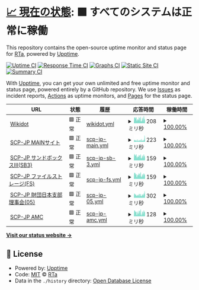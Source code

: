 # [📈 現在の状態](https://status.scp-jp.org): <!--live status--> **🟩 すべてのシステムは正常に稼働**

This repository contains the open-source uptime monitor and status page for [RTa](https://status.scp-jp.org), powered by [Upptime](https://github.com/upptime/upptime).

[![Uptime CI](https://github.com/RTa-technology/wikdotupptime/workflows/Uptime%20CI/badge.svg)](https://github.com/RTa-technology/wikdotupptime/actions?query=workflow%3A%22Uptime+CI%22)
[![Response Time CI](https://github.com/RTa-technology/wikdotupptime/workflows/Response%20Time%20CI/badge.svg)](https://github.com/RTa-technology/wikdotupptime/actions?query=workflow%3A%22Response+Time+CI%22)
[![Graphs CI](https://github.com/RTa-technology/wikdotupptime/workflows/Graphs%20CI/badge.svg)](https://github.com/RTa-technology/wikdotupptime/actions?query=workflow%3A%22Graphs+CI%22)
[![Static Site CI](https://github.com/RTa-technology/wikdotupptime/workflows/Static%20Site%20CI/badge.svg)](https://github.com/RTa-technology/wikdotupptime/actions?query=workflow%3A%22Static+Site+CI%22)
[![Summary CI](https://github.com/RTa-technology/wikdotupptime/workflows/Summary%20CI/badge.svg)](https://github.com/RTa-technology/wikdotupptime/actions?query=workflow%3A%22Summary+CI%22)

With [Upptime](https://upptime.js.org), you can get your own unlimited and free uptime monitor and status page, powered entirely by a GitHub repository. We use [Issues](https://github.com/RTa-technology/wikdotupptime/issues) as incident reports, [Actions](https://github.com/RTa-technology/wikdotupptime/actions) as uptime monitors, and [Pages](https://status.scp-jp.org) for the status page.

<!--start: status pages-->
<!-- This summary is generated by Upptime (https://github.com/upptime/upptime) -->
<!-- Do not edit this manually, your changes will be overwritten -->
<!-- prettier-ignore -->
| URL | 状態 | 履歴 | 応答時間 | 稼働時間 |
| --- | ------ | ------- | ------------- | ------ |
| <img alt="" src="https://www.wikidot.com/local--favicon/favicon.gif" height="13"> [Wikidot](https://www.wikidot.com/) | 🟩 正常 | [wikidot.yml](https://github.com/RTa-scp/wikdotupptime/commits/HEAD/history/wikidot.yml) | <details><summary><img alt="応答時間グラフ" src="./graphs/wikidot/response-time-week.png" height="20"> 208ミリ秒</summary><br><a href="https://RTa-scp.github.io/wikdotupptime/history/wikidot"><img alt="応答時間 240" src="https://img.shields.io/endpoint?url=https%3A%2F%2Fraw.githubusercontent.com%2FRTa-scp%2Fwikdotupptime%2FHEAD%2Fapi%2Fwikidot%2Fresponse-time.json"></a><br><a href="https://RTa-scp.github.io/wikdotupptime/history/wikidot"><img alt="24時間 応答時間 102" src="https://img.shields.io/endpoint?url=https%3A%2F%2Fraw.githubusercontent.com%2FRTa-scp%2Fwikdotupptime%2FHEAD%2Fapi%2Fwikidot%2Fresponse-time-day.json"></a><br><a href="https://RTa-scp.github.io/wikdotupptime/history/wikidot"><img alt="7日 応答時間 208" src="https://img.shields.io/endpoint?url=https%3A%2F%2Fraw.githubusercontent.com%2FRTa-scp%2Fwikdotupptime%2FHEAD%2Fapi%2Fwikidot%2Fresponse-time-week.json"></a><br><a href="https://RTa-scp.github.io/wikdotupptime/history/wikidot"><img alt="30日 応答時間 210" src="https://img.shields.io/endpoint?url=https%3A%2F%2Fraw.githubusercontent.com%2FRTa-scp%2Fwikdotupptime%2FHEAD%2Fapi%2Fwikidot%2Fresponse-time-month.json"></a><br><a href="https://RTa-scp.github.io/wikdotupptime/history/wikidot"><img alt="1年 応答時間 240" src="https://img.shields.io/endpoint?url=https%3A%2F%2Fraw.githubusercontent.com%2FRTa-scp%2Fwikdotupptime%2FHEAD%2Fapi%2Fwikidot%2Fresponse-time-year.json"></a></details> | <details><summary><a href="https://RTa-scp.github.io/wikdotupptime/history/wikidot">100.00%</a></summary><a href="https://RTa-scp.github.io/wikdotupptime/history/wikidot"><img alt="稼働時間 96.45%" src="https://img.shields.io/endpoint?url=https%3A%2F%2Fraw.githubusercontent.com%2FRTa-scp%2Fwikdotupptime%2FHEAD%2Fapi%2Fwikidot%2Fuptime.json"></a><br><a href="https://RTa-scp.github.io/wikdotupptime/history/wikidot"><img alt="24時間の稼働時間 100.00%" src="https://img.shields.io/endpoint?url=https%3A%2F%2Fraw.githubusercontent.com%2FRTa-scp%2Fwikdotupptime%2FHEAD%2Fapi%2Fwikidot%2Fuptime-day.json"></a><br><a href="https://RTa-scp.github.io/wikdotupptime/history/wikidot"><img alt="7日間の稼働時間 100.00%" src="https://img.shields.io/endpoint?url=https%3A%2F%2Fraw.githubusercontent.com%2FRTa-scp%2Fwikdotupptime%2FHEAD%2Fapi%2Fwikidot%2Fuptime-week.json"></a><br><a href="https://RTa-scp.github.io/wikdotupptime/history/wikidot"><img alt="30日の稼働時間 100.00%" src="https://img.shields.io/endpoint?url=https%3A%2F%2Fraw.githubusercontent.com%2FRTa-scp%2Fwikdotupptime%2FHEAD%2Fapi%2Fwikidot%2Fuptime-month.json"></a><br><a href="https://RTa-scp.github.io/wikdotupptime/history/wikidot"><img alt="1年の稼働時間 96.45%" src="https://img.shields.io/endpoint?url=https%3A%2F%2Fraw.githubusercontent.com%2FRTa-scp%2Fwikdotupptime%2FHEAD%2Fapi%2Fwikidot%2Fuptime-year.json"></a></details>
| <img alt="" src="https://scp-jp.wikidot.com/local--favicon/favicon.gif" height="13"> [SCP-JP MAINサイト](http://scp-jp.wikidot.com/) | 🟩 正常 | [scp-jp-main.yml](https://github.com/RTa-scp/wikdotupptime/commits/HEAD/history/scp-jp-main.yml) | <details><summary><img alt="応答時間グラフ" src="./graphs/scp-jp-main/response-time-week.png" height="20"> 223ミリ秒</summary><br><a href="https://RTa-scp.github.io/wikdotupptime/history/scp-jp-main"><img alt="応答時間 210" src="https://img.shields.io/endpoint?url=https%3A%2F%2Fraw.githubusercontent.com%2FRTa-scp%2Fwikdotupptime%2FHEAD%2Fapi%2Fscp-jp-main%2Fresponse-time.json"></a><br><a href="https://RTa-scp.github.io/wikdotupptime/history/scp-jp-main"><img alt="24時間 応答時間 60" src="https://img.shields.io/endpoint?url=https%3A%2F%2Fraw.githubusercontent.com%2FRTa-scp%2Fwikdotupptime%2FHEAD%2Fapi%2Fscp-jp-main%2Fresponse-time-day.json"></a><br><a href="https://RTa-scp.github.io/wikdotupptime/history/scp-jp-main"><img alt="7日 応答時間 223" src="https://img.shields.io/endpoint?url=https%3A%2F%2Fraw.githubusercontent.com%2FRTa-scp%2Fwikdotupptime%2FHEAD%2Fapi%2Fscp-jp-main%2Fresponse-time-week.json"></a><br><a href="https://RTa-scp.github.io/wikdotupptime/history/scp-jp-main"><img alt="30日 応答時間 196" src="https://img.shields.io/endpoint?url=https%3A%2F%2Fraw.githubusercontent.com%2FRTa-scp%2Fwikdotupptime%2FHEAD%2Fapi%2Fscp-jp-main%2Fresponse-time-month.json"></a><br><a href="https://RTa-scp.github.io/wikdotupptime/history/scp-jp-main"><img alt="1年 応答時間 210" src="https://img.shields.io/endpoint?url=https%3A%2F%2Fraw.githubusercontent.com%2FRTa-scp%2Fwikdotupptime%2FHEAD%2Fapi%2Fscp-jp-main%2Fresponse-time-year.json"></a></details> | <details><summary><a href="https://RTa-scp.github.io/wikdotupptime/history/scp-jp-main">100.00%</a></summary><a href="https://RTa-scp.github.io/wikdotupptime/history/scp-jp-main"><img alt="稼働時間 100.00%" src="https://img.shields.io/endpoint?url=https%3A%2F%2Fraw.githubusercontent.com%2FRTa-scp%2Fwikdotupptime%2FHEAD%2Fapi%2Fscp-jp-main%2Fuptime.json"></a><br><a href="https://RTa-scp.github.io/wikdotupptime/history/scp-jp-main"><img alt="24時間の稼働時間 100.00%" src="https://img.shields.io/endpoint?url=https%3A%2F%2Fraw.githubusercontent.com%2FRTa-scp%2Fwikdotupptime%2FHEAD%2Fapi%2Fscp-jp-main%2Fuptime-day.json"></a><br><a href="https://RTa-scp.github.io/wikdotupptime/history/scp-jp-main"><img alt="7日間の稼働時間 100.00%" src="https://img.shields.io/endpoint?url=https%3A%2F%2Fraw.githubusercontent.com%2FRTa-scp%2Fwikdotupptime%2FHEAD%2Fapi%2Fscp-jp-main%2Fuptime-week.json"></a><br><a href="https://RTa-scp.github.io/wikdotupptime/history/scp-jp-main"><img alt="30日の稼働時間 100.00%" src="https://img.shields.io/endpoint?url=https%3A%2F%2Fraw.githubusercontent.com%2FRTa-scp%2Fwikdotupptime%2FHEAD%2Fapi%2Fscp-jp-main%2Fuptime-month.json"></a><br><a href="https://RTa-scp.github.io/wikdotupptime/history/scp-jp-main"><img alt="1年の稼働時間 100.00%" src="https://img.shields.io/endpoint?url=https%3A%2F%2Fraw.githubusercontent.com%2FRTa-scp%2Fwikdotupptime%2FHEAD%2Fapi%2Fscp-jp-main%2Fuptime-year.json"></a></details>
| <img alt="" src="https://scp-jp-sandbox3.wikidot.com/local--favicon/favicon.gif" height="13"> [SCP-JP サンドボックスⅢ(SB3)](http://scp-jp-sandbox3.wikidot.com/) | 🟩 正常 | [scp-jp-sb-3.yml](https://github.com/RTa-scp/wikdotupptime/commits/HEAD/history/scp-jp-sb-3.yml) | <details><summary><img alt="応答時間グラフ" src="./graphs/scp-jp-sb-3/response-time-week.png" height="20"> 159ミリ秒</summary><br><a href="https://RTa-scp.github.io/wikdotupptime/history/scp-jp-sb-3"><img alt="応答時間 194" src="https://img.shields.io/endpoint?url=https%3A%2F%2Fraw.githubusercontent.com%2FRTa-scp%2Fwikdotupptime%2FHEAD%2Fapi%2Fscp-jp-sb-3%2Fresponse-time.json"></a><br><a href="https://RTa-scp.github.io/wikdotupptime/history/scp-jp-sb-3"><img alt="24時間 応答時間 87" src="https://img.shields.io/endpoint?url=https%3A%2F%2Fraw.githubusercontent.com%2FRTa-scp%2Fwikdotupptime%2FHEAD%2Fapi%2Fscp-jp-sb-3%2Fresponse-time-day.json"></a><br><a href="https://RTa-scp.github.io/wikdotupptime/history/scp-jp-sb-3"><img alt="7日 応答時間 159" src="https://img.shields.io/endpoint?url=https%3A%2F%2Fraw.githubusercontent.com%2FRTa-scp%2Fwikdotupptime%2FHEAD%2Fapi%2Fscp-jp-sb-3%2Fresponse-time-week.json"></a><br><a href="https://RTa-scp.github.io/wikdotupptime/history/scp-jp-sb-3"><img alt="30日 応答時間 163" src="https://img.shields.io/endpoint?url=https%3A%2F%2Fraw.githubusercontent.com%2FRTa-scp%2Fwikdotupptime%2FHEAD%2Fapi%2Fscp-jp-sb-3%2Fresponse-time-month.json"></a><br><a href="https://RTa-scp.github.io/wikdotupptime/history/scp-jp-sb-3"><img alt="1年 応答時間 194" src="https://img.shields.io/endpoint?url=https%3A%2F%2Fraw.githubusercontent.com%2FRTa-scp%2Fwikdotupptime%2FHEAD%2Fapi%2Fscp-jp-sb-3%2Fresponse-time-year.json"></a></details> | <details><summary><a href="https://RTa-scp.github.io/wikdotupptime/history/scp-jp-sb-3">100.00%</a></summary><a href="https://RTa-scp.github.io/wikdotupptime/history/scp-jp-sb-3"><img alt="稼働時間 100.00%" src="https://img.shields.io/endpoint?url=https%3A%2F%2Fraw.githubusercontent.com%2FRTa-scp%2Fwikdotupptime%2FHEAD%2Fapi%2Fscp-jp-sb-3%2Fuptime.json"></a><br><a href="https://RTa-scp.github.io/wikdotupptime/history/scp-jp-sb-3"><img alt="24時間の稼働時間 100.00%" src="https://img.shields.io/endpoint?url=https%3A%2F%2Fraw.githubusercontent.com%2FRTa-scp%2Fwikdotupptime%2FHEAD%2Fapi%2Fscp-jp-sb-3%2Fuptime-day.json"></a><br><a href="https://RTa-scp.github.io/wikdotupptime/history/scp-jp-sb-3"><img alt="7日間の稼働時間 100.00%" src="https://img.shields.io/endpoint?url=https%3A%2F%2Fraw.githubusercontent.com%2FRTa-scp%2Fwikdotupptime%2FHEAD%2Fapi%2Fscp-jp-sb-3%2Fuptime-week.json"></a><br><a href="https://RTa-scp.github.io/wikdotupptime/history/scp-jp-sb-3"><img alt="30日の稼働時間 100.00%" src="https://img.shields.io/endpoint?url=https%3A%2F%2Fraw.githubusercontent.com%2FRTa-scp%2Fwikdotupptime%2FHEAD%2Fapi%2Fscp-jp-sb-3%2Fuptime-month.json"></a><br><a href="https://RTa-scp.github.io/wikdotupptime/history/scp-jp-sb-3"><img alt="1年の稼働時間 100.00%" src="https://img.shields.io/endpoint?url=https%3A%2F%2Fraw.githubusercontent.com%2FRTa-scp%2Fwikdotupptime%2FHEAD%2Fapi%2Fscp-jp-sb-3%2Fuptime-year.json"></a></details>
| <img alt="" src="https://scp-jp-storage.wikidot.com/local--favicon/favicon.gif" height="13"> [SCP-JP ファイルストレージ(FS)](http://scp-jp-storage.wikidot.com/) | 🟩 正常 | [scp-jp-fs.yml](https://github.com/RTa-scp/wikdotupptime/commits/HEAD/history/scp-jp-fs.yml) | <details><summary><img alt="応答時間グラフ" src="./graphs/scp-jp-fs/response-time-week.png" height="20"> 159ミリ秒</summary><br><a href="https://RTa-scp.github.io/wikdotupptime/history/scp-jp-fs"><img alt="応答時間 197" src="https://img.shields.io/endpoint?url=https%3A%2F%2Fraw.githubusercontent.com%2FRTa-scp%2Fwikdotupptime%2FHEAD%2Fapi%2Fscp-jp-fs%2Fresponse-time.json"></a><br><a href="https://RTa-scp.github.io/wikdotupptime/history/scp-jp-fs"><img alt="24時間 応答時間 99" src="https://img.shields.io/endpoint?url=https%3A%2F%2Fraw.githubusercontent.com%2FRTa-scp%2Fwikdotupptime%2FHEAD%2Fapi%2Fscp-jp-fs%2Fresponse-time-day.json"></a><br><a href="https://RTa-scp.github.io/wikdotupptime/history/scp-jp-fs"><img alt="7日 応答時間 159" src="https://img.shields.io/endpoint?url=https%3A%2F%2Fraw.githubusercontent.com%2FRTa-scp%2Fwikdotupptime%2FHEAD%2Fapi%2Fscp-jp-fs%2Fresponse-time-week.json"></a><br><a href="https://RTa-scp.github.io/wikdotupptime/history/scp-jp-fs"><img alt="30日 応答時間 166" src="https://img.shields.io/endpoint?url=https%3A%2F%2Fraw.githubusercontent.com%2FRTa-scp%2Fwikdotupptime%2FHEAD%2Fapi%2Fscp-jp-fs%2Fresponse-time-month.json"></a><br><a href="https://RTa-scp.github.io/wikdotupptime/history/scp-jp-fs"><img alt="1年 応答時間 197" src="https://img.shields.io/endpoint?url=https%3A%2F%2Fraw.githubusercontent.com%2FRTa-scp%2Fwikdotupptime%2FHEAD%2Fapi%2Fscp-jp-fs%2Fresponse-time-year.json"></a></details> | <details><summary><a href="https://RTa-scp.github.io/wikdotupptime/history/scp-jp-fs">100.00%</a></summary><a href="https://RTa-scp.github.io/wikdotupptime/history/scp-jp-fs"><img alt="稼働時間 100.00%" src="https://img.shields.io/endpoint?url=https%3A%2F%2Fraw.githubusercontent.com%2FRTa-scp%2Fwikdotupptime%2FHEAD%2Fapi%2Fscp-jp-fs%2Fuptime.json"></a><br><a href="https://RTa-scp.github.io/wikdotupptime/history/scp-jp-fs"><img alt="24時間の稼働時間 100.00%" src="https://img.shields.io/endpoint?url=https%3A%2F%2Fraw.githubusercontent.com%2FRTa-scp%2Fwikdotupptime%2FHEAD%2Fapi%2Fscp-jp-fs%2Fuptime-day.json"></a><br><a href="https://RTa-scp.github.io/wikdotupptime/history/scp-jp-fs"><img alt="7日間の稼働時間 100.00%" src="https://img.shields.io/endpoint?url=https%3A%2F%2Fraw.githubusercontent.com%2FRTa-scp%2Fwikdotupptime%2FHEAD%2Fapi%2Fscp-jp-fs%2Fuptime-week.json"></a><br><a href="https://RTa-scp.github.io/wikdotupptime/history/scp-jp-fs"><img alt="30日の稼働時間 100.00%" src="https://img.shields.io/endpoint?url=https%3A%2F%2Fraw.githubusercontent.com%2FRTa-scp%2Fwikdotupptime%2FHEAD%2Fapi%2Fscp-jp-fs%2Fuptime-month.json"></a><br><a href="https://RTa-scp.github.io/wikdotupptime/history/scp-jp-fs"><img alt="1年の稼働時間 100.00%" src="https://img.shields.io/endpoint?url=https%3A%2F%2Fraw.githubusercontent.com%2FRTa-scp%2Fwikdotupptime%2FHEAD%2Fapi%2Fscp-jp-fs%2Fuptime-year.json"></a></details>
| <img alt="" src="https://05command-ja.wikidot.com/local--favicon/favicon.gif" height="13"> [SCP-JP 財団日本支部理事会(05)](http://05command-ja.wikidot.com/) | 🟩 正常 | [scp-jp-05.yml](https://github.com/RTa-scp/wikdotupptime/commits/HEAD/history/scp-jp-05.yml) | <details><summary><img alt="応答時間グラフ" src="./graphs/scp-jp-05/response-time-week.png" height="20"> 302ミリ秒</summary><br><a href="https://RTa-scp.github.io/wikdotupptime/history/scp-jp-05"><img alt="応答時間 377" src="https://img.shields.io/endpoint?url=https%3A%2F%2Fraw.githubusercontent.com%2FRTa-scp%2Fwikdotupptime%2FHEAD%2Fapi%2Fscp-jp-05%2Fresponse-time.json"></a><br><a href="https://RTa-scp.github.io/wikdotupptime/history/scp-jp-05"><img alt="24時間 応答時間 199" src="https://img.shields.io/endpoint?url=https%3A%2F%2Fraw.githubusercontent.com%2FRTa-scp%2Fwikdotupptime%2FHEAD%2Fapi%2Fscp-jp-05%2Fresponse-time-day.json"></a><br><a href="https://RTa-scp.github.io/wikdotupptime/history/scp-jp-05"><img alt="7日 応答時間 302" src="https://img.shields.io/endpoint?url=https%3A%2F%2Fraw.githubusercontent.com%2FRTa-scp%2Fwikdotupptime%2FHEAD%2Fapi%2Fscp-jp-05%2Fresponse-time-week.json"></a><br><a href="https://RTa-scp.github.io/wikdotupptime/history/scp-jp-05"><img alt="30日 応答時間 306" src="https://img.shields.io/endpoint?url=https%3A%2F%2Fraw.githubusercontent.com%2FRTa-scp%2Fwikdotupptime%2FHEAD%2Fapi%2Fscp-jp-05%2Fresponse-time-month.json"></a><br><a href="https://RTa-scp.github.io/wikdotupptime/history/scp-jp-05"><img alt="1年 応答時間 377" src="https://img.shields.io/endpoint?url=https%3A%2F%2Fraw.githubusercontent.com%2FRTa-scp%2Fwikdotupptime%2FHEAD%2Fapi%2Fscp-jp-05%2Fresponse-time-year.json"></a></details> | <details><summary><a href="https://RTa-scp.github.io/wikdotupptime/history/scp-jp-05">100.00%</a></summary><a href="https://RTa-scp.github.io/wikdotupptime/history/scp-jp-05"><img alt="稼働時間 99.99%" src="https://img.shields.io/endpoint?url=https%3A%2F%2Fraw.githubusercontent.com%2FRTa-scp%2Fwikdotupptime%2FHEAD%2Fapi%2Fscp-jp-05%2Fuptime.json"></a><br><a href="https://RTa-scp.github.io/wikdotupptime/history/scp-jp-05"><img alt="24時間の稼働時間 100.00%" src="https://img.shields.io/endpoint?url=https%3A%2F%2Fraw.githubusercontent.com%2FRTa-scp%2Fwikdotupptime%2FHEAD%2Fapi%2Fscp-jp-05%2Fuptime-day.json"></a><br><a href="https://RTa-scp.github.io/wikdotupptime/history/scp-jp-05"><img alt="7日間の稼働時間 100.00%" src="https://img.shields.io/endpoint?url=https%3A%2F%2Fraw.githubusercontent.com%2FRTa-scp%2Fwikdotupptime%2FHEAD%2Fapi%2Fscp-jp-05%2Fuptime-week.json"></a><br><a href="https://RTa-scp.github.io/wikdotupptime/history/scp-jp-05"><img alt="30日の稼働時間 100.00%" src="https://img.shields.io/endpoint?url=https%3A%2F%2Fraw.githubusercontent.com%2FRTa-scp%2Fwikdotupptime%2FHEAD%2Fapi%2Fscp-jp-05%2Fuptime-month.json"></a><br><a href="https://RTa-scp.github.io/wikdotupptime/history/scp-jp-05"><img alt="1年の稼働時間 99.99%" src="https://img.shields.io/endpoint?url=https%3A%2F%2Fraw.githubusercontent.com%2FRTa-scp%2Fwikdotupptime%2FHEAD%2Fapi%2Fscp-jp-05%2Fuptime-year.json"></a></details>
| <img alt="" src="https://icons.duckduckgo.com/ip3/scp-jp.wikidot.com.ico" height="13"> [SCP-JP AMC](https://scp-jp.wikidot.com/ajax-module-connector.php) | 🟩 正常 | [scp-jp-amc.yml](https://github.com/RTa-scp/wikdotupptime/commits/HEAD/history/scp-jp-amc.yml) | <details><summary><img alt="応答時間グラフ" src="./graphs/scp-jp-amc/response-time-week.png" height="20"> 128ミリ秒</summary><br><a href="https://RTa-scp.github.io/wikdotupptime/history/scp-jp-amc"><img alt="応答時間 132" src="https://img.shields.io/endpoint?url=https%3A%2F%2Fraw.githubusercontent.com%2FRTa-scp%2Fwikdotupptime%2FHEAD%2Fapi%2Fscp-jp-amc%2Fresponse-time.json"></a><br><a href="https://RTa-scp.github.io/wikdotupptime/history/scp-jp-amc"><img alt="24時間 応答時間 76" src="https://img.shields.io/endpoint?url=https%3A%2F%2Fraw.githubusercontent.com%2FRTa-scp%2Fwikdotupptime%2FHEAD%2Fapi%2Fscp-jp-amc%2Fresponse-time-day.json"></a><br><a href="https://RTa-scp.github.io/wikdotupptime/history/scp-jp-amc"><img alt="7日 応答時間 128" src="https://img.shields.io/endpoint?url=https%3A%2F%2Fraw.githubusercontent.com%2FRTa-scp%2Fwikdotupptime%2FHEAD%2Fapi%2Fscp-jp-amc%2Fresponse-time-week.json"></a><br><a href="https://RTa-scp.github.io/wikdotupptime/history/scp-jp-amc"><img alt="30日 応答時間 130" src="https://img.shields.io/endpoint?url=https%3A%2F%2Fraw.githubusercontent.com%2FRTa-scp%2Fwikdotupptime%2FHEAD%2Fapi%2Fscp-jp-amc%2Fresponse-time-month.json"></a><br><a href="https://RTa-scp.github.io/wikdotupptime/history/scp-jp-amc"><img alt="1年 応答時間 132" src="https://img.shields.io/endpoint?url=https%3A%2F%2Fraw.githubusercontent.com%2FRTa-scp%2Fwikdotupptime%2FHEAD%2Fapi%2Fscp-jp-amc%2Fresponse-time-year.json"></a></details> | <details><summary><a href="https://RTa-scp.github.io/wikdotupptime/history/scp-jp-amc">100.00%</a></summary><a href="https://RTa-scp.github.io/wikdotupptime/history/scp-jp-amc"><img alt="稼働時間 100.00%" src="https://img.shields.io/endpoint?url=https%3A%2F%2Fraw.githubusercontent.com%2FRTa-scp%2Fwikdotupptime%2FHEAD%2Fapi%2Fscp-jp-amc%2Fuptime.json"></a><br><a href="https://RTa-scp.github.io/wikdotupptime/history/scp-jp-amc"><img alt="24時間の稼働時間 100.00%" src="https://img.shields.io/endpoint?url=https%3A%2F%2Fraw.githubusercontent.com%2FRTa-scp%2Fwikdotupptime%2FHEAD%2Fapi%2Fscp-jp-amc%2Fuptime-day.json"></a><br><a href="https://RTa-scp.github.io/wikdotupptime/history/scp-jp-amc"><img alt="7日間の稼働時間 100.00%" src="https://img.shields.io/endpoint?url=https%3A%2F%2Fraw.githubusercontent.com%2FRTa-scp%2Fwikdotupptime%2FHEAD%2Fapi%2Fscp-jp-amc%2Fuptime-week.json"></a><br><a href="https://RTa-scp.github.io/wikdotupptime/history/scp-jp-amc"><img alt="30日の稼働時間 100.00%" src="https://img.shields.io/endpoint?url=https%3A%2F%2Fraw.githubusercontent.com%2FRTa-scp%2Fwikdotupptime%2FHEAD%2Fapi%2Fscp-jp-amc%2Fuptime-month.json"></a><br><a href="https://RTa-scp.github.io/wikdotupptime/history/scp-jp-amc"><img alt="1年の稼働時間 100.00%" src="https://img.shields.io/endpoint?url=https%3A%2F%2Fraw.githubusercontent.com%2FRTa-scp%2Fwikdotupptime%2FHEAD%2Fapi%2Fscp-jp-amc%2Fuptime-year.json"></a></details>

<!--end: status pages-->

[**Visit our status website →**](https://status.scp-jp.org)

## 📄 License

- Powered by: [Upptime](https://github.com/upptime/upptime)
- Code: [MIT](./LICENSE) © [RTa](https://status.scp-jp.org)
- Data in the `./history` directory: [Open Database License](https://opendatacommons.org/licenses/odbl/1-0/)
